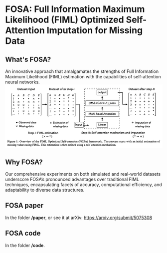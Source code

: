 # FOSA: Full Information Maximum Likelihood (FIML) Optimized Self-Attention Imputation for Missing Data

## What's FOSA?
An innovative approach that amalgamates the strengths of Full Information Maximum Likelihood (FIML) estimation with the capabilities of self-attention neural networks. 
![FOSA Framework](Fig/FOSA_framework.png)

## Why FOSA?
Our comprehensive experiments on both simulated and real-world datasets underscore FOSA’s pronounced advantages over traditional FIML techniques, encapsulating facets of accuracy, computational efficiency, and adaptability to diverse data structures.

## FOSA paper
In the folder **/paper**, or see it at arXiv: [https://arxiv.org/submit/5075308
](https://arxiv.org/abs/2308.12388)
## FOSA code
In the folder **/code**.
